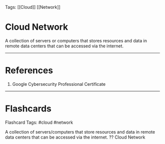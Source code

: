 Tags: [[Cloud]] [[Network]]
# Cloud Network

A collection of servers or computers that stores resources and data in remote data centers that can be accessed via the internet.

---
# References

1. Google Cybersecurity Professional Certificate

---
# Flashcards

Flashcard Tags: #cloud #network 

A collection of servers/computers that store resources and data in remote data centers that can be accessed via the internet.
??
Cloud Network
<!--SR:!2024-05-04,4,270!2024-05-04,2,230-->